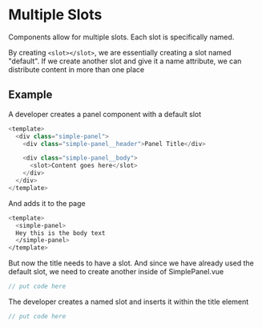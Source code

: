 # Multiple Slots

Components allow for multiple slots. Each slot is specifically named.

By creating `<slot></slot>`, we are essentially creating a slot named "default".
If we create another slot and give it a name attribute, we can distribute
content in more than one place

## Example

A developer creates a panel component with a default slot

```javascript
<template>
  <div class="simple-panel">
    <div class="simple-panel__header">Panel Title</div>

    <div class="simple-panel__body">
      <slot>Content goes here</slot>
    </div>
  </div>
</template>
```

And adds it to the page

```bash
<template>
  <simple-panel>
  Hey this is the body text
  </simple-panel>
</template>
```

But now the title needs to have a slot. And since we have already used the
default slot, we need to create another inside of SimplePanel.vue

```javascript
// put code here
```

The developer creates a named slot and inserts it within the title element

```javascript
// put code here
```
